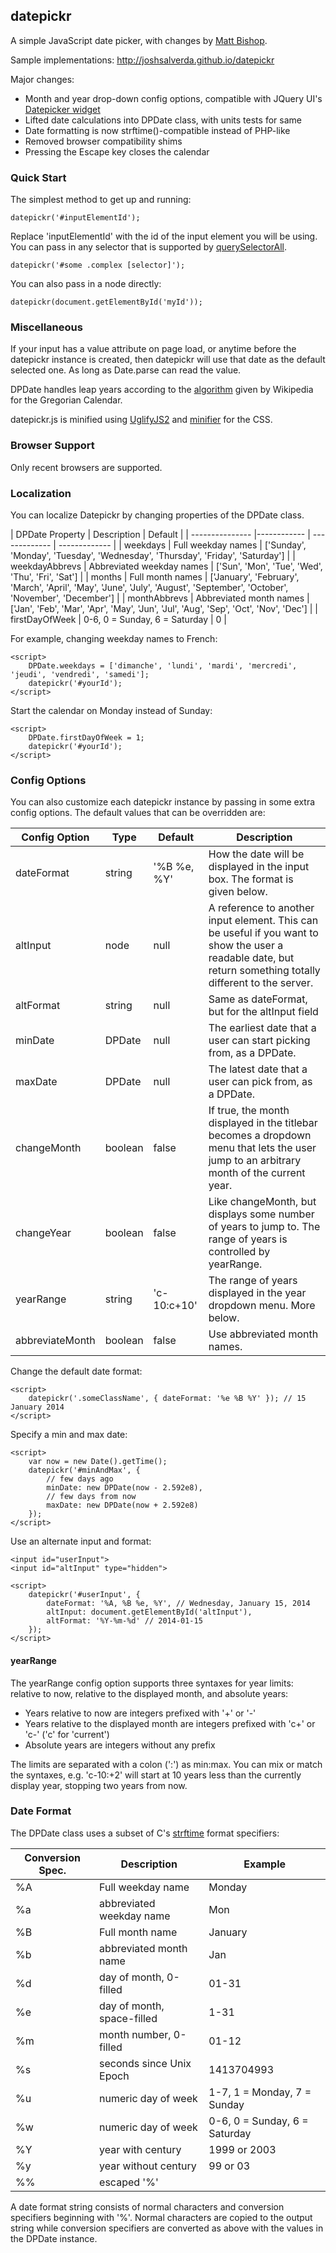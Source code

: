 ## datepickr

A simple JavaScript date picker, with changes by [Matt Bishop](https://github.com/ieyasu/datepickr).

Sample implementations: http://joshsalverda.github.io/datepickr

Major changes:

- Month and year drop-down config options, compatible with JQuery UI's [Datepicker widget](http://api.jqueryui.com/datepicker/)
- Lifted date calculations into DPDate class, with units tests for same
- Date formatting is now strftime()-compatible instead of PHP-like
- Removed browser compatibility shims
- Pressing the Escape key closes the calendar


### Quick Start

The simplest method to get up and running:

```
datepickr('#inputElementId');
```

Replace 'inputElementId' with the id of the input element you will be using.  You can pass in any selector that is supported by [querySelectorAll](https://developer.mozilla.org/en/docs/Web/API/Document.querySelectorAll).

```
datepickr('#some .complex [selector]');
```

You can also pass in a node directly:

```
datepickr(document.getElementById('myId'));
```


### Miscellaneous

If your input has a value attribute on page load, or anytime before the datepickr instance is created, then datepickr will use that date as the default selected one. As long as Date.parse can read the value.

DPDate handles leap years according to the [algorithm](http://en.wikipedia.org/wiki/Leap_year#Algorithm) given by Wikipedia for the Gregorian Calendar.

datepickr.js is minified using [UglifyJS2](https://github.com/mishoo/UglifyJS2) and [minifier](https://www.npmjs.com/package/minifier) for the CSS.


### Browser Support

Only recent browsers are supported.


### Localization

You can localize Datepickr by changing properties of the DPDate class.

| DPDate Property | Description | Default |
| --------------- |------------ | ------------- | ------------- |
| weekdays        | Full weekday names | ['Sunday', 'Monday', 'Tuesday', 'Wednesday', 'Thursday', 'Friday', 'Saturday'] |
| weekdayAbbrevs  | Abbreviated weekday names | ['Sun', 'Mon', 'Tue', 'Wed', 'Thu', 'Fri', 'Sat'] |
| months          | Full month names | ['January', 'February', 'March', 'April', 'May', 'June', 'July', 'August', 'September', 'October', 'November', 'December'] |
| monthAbbrevs    | Abbreviated month names | ['Jan', 'Feb', 'Mar', 'Apr', 'May', 'Jun', 'Jul', 'Aug', 'Sep', 'Oct', 'Nov', 'Dec'] |
| firstDayOfWeek  | 0-6, 0 = Sunday, 6 = Saturday | 0 |

For example, changing weekday names to French:

```
<script>
    DPDate.weekdays = ['dimanche', 'lundi', 'mardi', 'mercredi', 'jeudi', 'vendredi', 'samedi'];
    datepickr('#yourId');
</script>
```

Start the calendar on Monday instead of Sunday:

```
<script>
    DPDate.firstDayOfWeek = 1;
    datepickr('#yourId');
</script>
```


### Config Options

You can also customize each datepickr instance by passing in some extra config options. The default values that can be overridden are:

| Config Option | Type | Default | Description |
| ------------- | ----------- | ------------- | ------------- |
| dateFormat | string | '%B %e, %Y' | How the date will be displayed in the input box.  The format is given below. |
| altInput | node | null | A reference to another input element. This can be useful if you want to show the user a readable date, but return something totally different to the server. |
| altFormat | string | null | Same as dateFormat, but for the altInput field |
| minDate | DPDate | null | The earliest date that a user can start picking from, as a DPDate. |
| maxDate | DPDate | null | The latest date that a user can pick from, as a DPDate. |
| changeMonth | boolean | false | If true, the month displayed in the titlebar becomes a dropdown menu that lets the user jump to an arbitrary month of the current year. |
| changeYear | boolean | false | Like changeMonth, but displays some number of years to jump to.  The range of years is controlled by yearRange. |
| yearRange | string | 'c-10:c+10' | The range of years displayed in the year dropdown menu. More below. |
| abbreviateMonth | boolean | false | Use abbreviated month names. |

Change the default date format:

```
<script>
    datepickr('.someClassName', { dateFormat: '%e %B %Y' }); // 15 January 2014
</script>
```

Specify a min and max date:

```
<script>
    var now = new Date().getTime();
    datepickr('#minAndMax', {
        // few days ago
        minDate: new DPDate(now - 2.592e8),
        // few days from now
        maxDate: new DPDate(now + 2.592e8)
    });
</script>
```

Use an alternate input and format:

```
<input id="userInput">
<input id="altInput" type="hidden">

<script>
    datepickr('#userInput', {
        dateFormat: '%A, %B %e, %Y', // Wednesday, January 15, 2014
        altInput: document.getElementById('altInput'),
        altFormat: '%Y-%m-%d' // 2014-01-15
    });
</script>
```

#### yearRange

The yearRange config option supports three syntaxes for year limits: relative to now, relative to the displayed month, and absolute years:

- Years relative to now are integers prefixed with '+' or '-'
- Years relative to the displayed month are integers prefixed with 'c+' or 'c-' ('c' for 'current')
- Absolute years are integers without any prefix

The limits are separated with a colon (':') as min:max.  You can mix or match the syntaxes, e.g. 'c-10:+2' will start at 10 years less than the currently display year, stopping two years from now.


### Date Format

The DPDate class uses a subset of C's [strftime](http://linux.die.net/man/3/strftime) format specifiers:

| Conversion Spec. | Description | Example |
| ---------------- | ----------- | ------------- |
| %A | Full weekday name | Monday |
| %a | abbreviated weekday name | Mon |
| %B | Full month name | January |
| %b | abbreviated month name | Jan |
| %d | day of month, 0-filled | 01-31
| %e | day of month, space-filled | 1-31 |
| %m | month number, 0-filled | 01-12 |
| %s | seconds since Unix Epoch | 1413704993 |
| %u | numeric day of week | 1-7, 1 = Monday, 7 = Sunday |
| %w | numeric day of week | 0-6, 0 = Sunday, 6 = Saturday |
| %Y | year with century | 1999 or 2003 |
| %y | year without century | 99 or 03 |
| %% | escaped '%' | |

A date format string consists of normal characters and conversion specifiers beginning with '%'.  Normal characters are copied to the output string while conversion specifiers are converted as above with the values in the DPDate instance.
